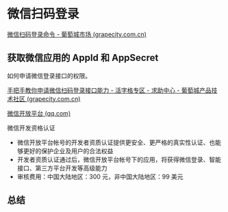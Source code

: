 # 微信扫码登录

[微信扫码登录命令 - 葡萄城市场 (grapecity.com.cn)](https://marketplace.grapecity.com.cn/ApplicationDetails?productID=SP2104270015&productDetailID=D2210240007&tabName=Tabs_detail)







## 获取微信应用的 AppId 和 AppSecret

如何申请微信登录接口的权限。

[手把手教你申请微信扫码登录接口能力 - 活字格专区 - 求助中心 - 葡萄城产品技术社区 (grapecity.com.cn)](https://gcdn.grapecity.com.cn/forum.php?mod=viewthread&tid=74411&fromuid=30160)



[微信开放平台 (qq.com)](https://open.weixin.qq.com/)



微信开发资格认证

- 微信开放平台帐号的开发者资质认证提供更安全、更严格的真实性认证、也能够更好的保护企业及用户的合法权益
- 开发者资质认证通过后，微信开放平台帐号下的应用，将获得微信登录、智能接口、第三方平台开发等高级能力
- 审核费用：中国大陆地区：300 元，非中国大陆地区：99 美元



## 总结

